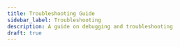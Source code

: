 ```yaml
---
title: Troubleshooting Guide
sidebar_label: Troubleshooting
description: A guide on debugging and troubleshooting
draft: true
---
```


